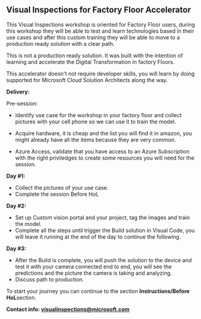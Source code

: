 ## **Visual Inspections for Factory Floor Accelerator**

This Visual Inspections workshop is oriented for Factory Floor users, during this workshop they will be able to test and learn technologies based in their use cases and after this custom training they will be able to move to a production ready solution with a clear path. 

This is not a production ready solution. It was built with the intention of learning and accelerate the Digital Transformation in factory Floors. 


This accelerator doesn't not require developer skills, you will learn by doing supported for Microsoft Cloud Solution Architects along the way. 


**Delivery:**

Pre-session:

- Identify use case for the workshop in your factory floor and collect pictures with your cell phone so we can use it to train the model.

- Acquire hardware, it is cheap and the list you will find it in amazon, you might already have all the items because they are very common.

- Azure Access, validate that you have access to an Azure Subscription with the right priviledges to create some resources you will need for the session.

**Day #1:**
- Collect the pictures of your use case.
- Complete the session Before HoL


**Day #2:**
- Set up Custom vision portal and your project, tag the images and train the model.
- Complete all the steps until trigger the Build solution in Visual Code, you will leave it running at the end of the day to continue the following.

**Day #3:**
- After the Build is complete, you will push the solution to the device and test it with your camera connected end to end, you will see the predictions and the picture the camera is taking and analyzing.
- Discuss path to production.


To start your journey you can continue to the section **Instructions/Before HoL**section.

**Contact info: visualinspections@microsoft.com**



